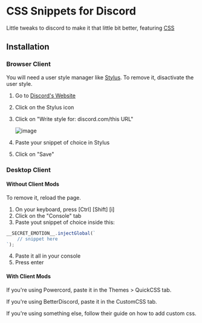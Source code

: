 # CSS Snippets for Discord

Little tweaks to discord to make it that little bit better, featuring [CSS](https://en.wikipedia.org/wiki/Cascading_Style_Sheets)

## Installation

### Browser Client

You will need a user style manager like [Stylus](https://github.com/openstyles/stylus).
To remove it, disactivate the user style.

1. Go to [Discord's Website](https://discord.com)
2. Click on the Stylus icon
3. Click on "Write style for: discord.com/this URL"

    ![image](https://i.imgur.com/RS2RT8d.png)

4. Paste your snippet of choice in Stylus
5. Click on "Save"

### Desktop Client

#### Without Client Mods

To remove it, reload the page.

1. On your keyboard, press [Ctrl] [Shift] [i]
2. Click on the "Console" tab
3. Paste yout snippet of choice inside this:

```js
__SECRET_EMOTION__.injectGlobal(`
    // snippet here
`);
```

4. Paste it all in your console
5. Press enter

#### With Client Mods

If you're using Powercord, paste it in the Themes > QuickCSS tab.

If you're using BetterDiscord, paste it in the CustomCSS tab.

If you're using something else, follow their guide on how to add custom css.
